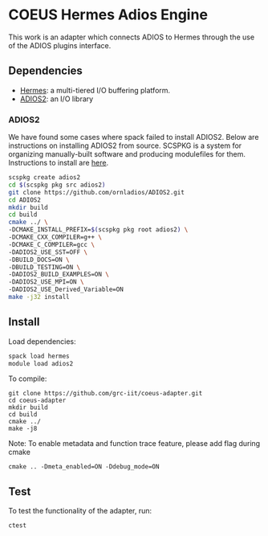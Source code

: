 # COEUS Hermes Adios Engine

This work is an adapter which connects ADIOS to Hermes through the use
of the ADIOS plugins interface.

## Dependencies

* [Hermes](https://github.com/HDFGroup/hermes): a multi-tiered I/O buffering platform.
* [ADIOS2](https://github.com/ornladios/ADIOS2): an I/O library

### ADIOS2

We have found some cases where spack failed to install ADIOS2. Below are
instructions on installing ADIOS2 from source. SCSPKG is a system for
organizing manually-built software and producing modulefiles for them.
Instructions to install are [here](https://grc.iit.edu/docs/hermes/building-hermes#optional-create-a-hermes-scspkg-repo).

```bash
scspkg create adios2
cd $(scspkg pkg src adios2)
git clone https://github.com/ornladios/ADIOS2.git
cd ADIOS2
mkdir build
cd build
cmake ../ \
-DCMAKE_INSTALL_PREFIX=$(scspkg pkg root adios2) \
-DCMAKE_CXX_COMPILER=g++ \
-DCMAKE_C_COMPILER=gcc \
-DADIOS2_USE_SST=OFF \
-DBUILD_DOCS=ON \
-DBUILD_TESTING=ON \
-DADIOS2_BUILD_EXAMPLES=ON \
-DADIOS2_USE_MPI=ON \
-DADIOS2_USE_Derived_Variable=ON
make -j32 install
```

## Install

Load dependencies:
```bash
spack load hermes
module load adios2
```

To compile:
```
git clone https://github.com/grc-iit/coeus-adapter.git
cd coeus-adapter
mkdir build
cd build
cmake ../
make -j8
```

Note:
To enable metadata and function trace feature, please add flag during cmake
```
cmake .. -Dmeta_enabled=ON -Ddebug_mode=ON
```
## Test

To test the functionality of the adapter, run:
```
ctest
```
